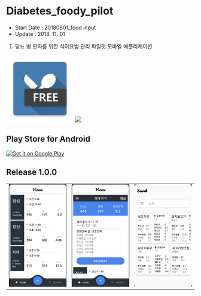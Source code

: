 # Diabetes_foody_pilot
- Start Date : 20180801_food input
- Update : 2018. 11. 01

1. 당뇨 병 환자를 위한 식이요법 관리 파일럿 모바일 애플리케이션




<img src="https://github.com/JAICHANGPARK/Diabetes_foody_pilot/blob/master/DiabetesFoodyPilot/app_image/icons_sq/playstore/icon.png" width="180">

<img src="https://github.com/JAICHANGPARK/Diabetes_foody_pilot/blob/master/DiabetesFoodyPilot/app_image/mockup-images/mockup.png" >

## Play Store for Android

<a href='https://play.google.com/store/apps/details?id=com.dreamwalker.diabetesfoodypilot&pcampaignid=MKT-Other-global-all-co-prtnr-py-PartBadge-Mar2515-1'><img alt='Get it on Google Play' src='https://play.google.com/intl/en_us/badges/images/generic/en_badge_web_generic.png' width = 300/></a>






## Release 1.0.0
<div style="text-align: center"><table><tr>
<td style="text-align: center">
<img src="https://github.com/JAICHANGPARK/Diabetes_foody_pilot/blob/master/DiabetesFoodyPilot/screenshot/device-2018-08-21-102321.png" width="180">
</td>
<td style="text-align: center">
<img src="https://github.com/JAICHANGPARK/Diabetes_foody_pilot/blob/master/DiabetesFoodyPilot/screenshot/device-2018-08-21-102332.png" width="180">
</td>
<td style="text-align: center">
<img src="https://github.com/JAICHANGPARK/Diabetes_foody_pilot/blob/master/DiabetesFoodyPilot/screenshot/device-2018-08-21-103607.png" width="180">
</td></td></tr>
</table>
</div>
